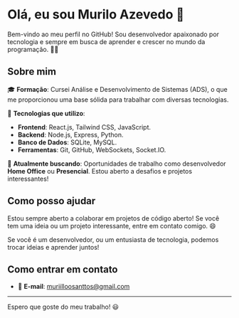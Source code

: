 # Olá, eu sou Murilo Azevedo 👋

Bem-vindo ao meu perfil no GitHub! Sou desenvolvedor apaixonado por tecnologia e sempre em busca de aprender e crescer no mundo da programação. 👨‍💻

## Sobre mim

🎓 **Formação**: Cursei Análise e Desenvolvimento de Sistemas (ADS), o que me proporcionou uma base sólida para trabalhar com diversas tecnologias.

🔧 **Tecnologias que utilizo**:
- **Frontend**: React.js, Tailwind CSS, JavaScript.
- **Backend**: Node.js, Express, Python.
- **Banco de Dados**: SQLite, MySQL.
- **Ferramentas**: Git, GitHub, WebSockets, Socket.IO.
  
💼 **Atualmente buscando**: Oportunidades de trabalho como desenvolvedor **Home Office** ou **Presencial**. Estou aberto a desafios e projetos interessantes!

## Como posso ajudar

Estou sempre aberto a colaborar em projetos de código aberto! Se você tem uma ideia ou um projeto interessante, entre em contato comigo. 😄

Se você é um desenvolvedor, ou um entusiasta de tecnologia, podemos trocar ideias e aprender juntos!

## Como entrar em contato

- 📧 **E-mail**: muriilloosanttos@gmail.com

---

Espero que goste do meu trabalho! 😃
